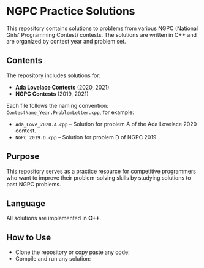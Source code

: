 # NGPC Practice Solutions

This repository contains solutions to problems from various NGPC (National Girls' Programming Contest) contests. The solutions are written in C++ and are organized by contest year and problem set.

## Contents

The repository includes solutions for:
- **Ada Lovelace Contests** (2020, 2021)
- **NGPC Contests** (2019, 2021)

Each file follows the naming convention:  
`ContestName_Year.ProblemLetter.cpp`, for example:
- `Ada_Love_2020.A.cpp` – Solution for problem A of the Ada Lovelace 2020 contest.
- `NGPC_2019.D.cpp` – Solution for problem D of NGPC 2019.

## Purpose

This repository serves as a practice resource for competitive programmers who want to improve their problem-solving skills by studying solutions to past NGPC problems.

## Language

All solutions are implemented in **C++**.

## How to Use

- Clone the repository or copy paste any code:
- Compile and run any solution:
